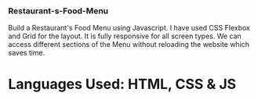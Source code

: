 ### Restaurant-s-Food-Menu
Build a Restaurant's Food Menu using Javascript. I have used CSS Flexbox and Grid for the layout. It is fully responsive for all screen types. We can access different sections of the Menu without reloading the website which saves time.

# Languages Used: HTML, CSS & JS
